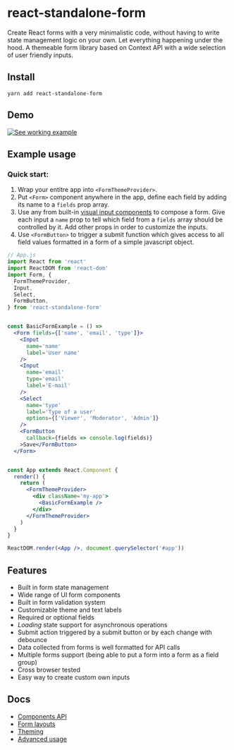 # react-standalone-form

Create React forms with a very minimalistic code, without having to write state
management logic on your own. Let everything happening under the hood. A themeable
form library based on Context API with a wide selection of user friendly inputs.

## Install

```
yarn add react-standalone-form
```

## Demo

[![See working example](https://codesandbox.io/static/img/play-codesandbox.svg)](https://codesandbox.io/s/jp69w6kj35?fontsize=14&hidenavigation=1)

## Example usage

### Quick start:

1. Wrap your entitre app into `<FormThemeProvider>`.
2. Put `<Form>` component anywhere in the app, define each field by adding its name to a `fields` prop array.
3. Use any from built-in [visual input components](https://github.com/frontcraft/react-standalone-form/wiki/Components-API#Inputs) to compose a form. Give each input a `name` prop to tell which field from a `fields` array should be controlled by it. Add other props in order to customize the inputs.
4. Use `<FormButton>` to trigger a submit function which gives access to all field values formatted in a form of a simple javascript object.

```jsx
// App.js
import React from 'react'
import ReactDOM from 'react-dom'
import Form, {
  FormThemeProvider,
  Input,
  Select,
  FormButton,
} from 'react-standalone-form'


const BasicFormExample = () =>
  <Form fields={['name', 'email', 'type']}>
    <Input
      name='name'
      label='User name'
    />
    <Input
      name='email'
      type='email'
      label='E-mail'
    />
    <Select
      name='type'
      label='Type of a user'
      options={['Viewer', 'Moderator', 'Admin']}
    />
    <FormButton
      callback={fields => console.log(fields)}
    >Save</FormButton>
  </Form>


const App extends React.Component {
  render() {
    return (
      <FormThemeProvider>
        <div className='my-app'>
          <BasicFormExample />
        </div>
      </FormThemeProvider>
    )
  }
}

ReactDOM.render(<App />, document.querySelector('#app'))
```

## Features

* Built in form state management
* Wide range of UI form components
* Built in form validation system
* Customizable theme and text labels
* Required or optional fields
* *Loading* state support for asynchronous operations
* Submit action triggered by a submit button or by each change with debounce
* Data collected from forms is well formatted for API calls
* Multiple forms support (being able to put a form into a form as a field group)
* Cross browser tested
* Easy way to create custom own inputs

## Docs

* [Components API](https://github.com/frontcraft/react-standalone-form/wiki/Components-API)
* [Form layouts](https://github.com/frontcraft/react-standalone-form/wiki/Form-layouts)
* [Theming](https://github.com/frontcraft/react-standalone-form/wiki/Theming)
* [Advanced usage](https://github.com/frontcraft/react-standalone-form/wiki/Advanced-usage)

